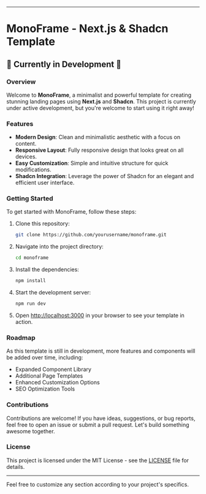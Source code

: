 
---

# MonoFrame - Next.js & Shadcn Template

## 🚧 Currently in Development 🚧

### Overview

Welcome to **MonoFrame**, a minimalist and powerful template for creating stunning landing pages using **Next.js** and **Shadcn**. This project is currently under active development, but you're welcome to start using it right away!

### Features

- **Modern Design**: Clean and minimalistic aesthetic with a focus on content.
- **Responsive Layout**: Fully responsive design that looks great on all devices.
- **Easy Customization**: Simple and intuitive structure for quick modifications.
- **Shadcn Integration**: Leverage the power of Shadcn for an elegant and efficient user interface.

### Getting Started

To get started with MonoFrame, follow these steps:

1. Clone this repository:
    ```bash
    git clone https://github.com/yourusername/monoframe.git
    ```
2. Navigate into the project directory:
    ```bash
    cd monoframe
    ```
3. Install the dependencies:
    ```bash
    npm install
    ```
4. Start the development server:
    ```bash
    npm run dev
    ```
5. Open [http://localhost:3000](http://localhost:3000) in your browser to see your template in action.

### Roadmap

As this template is still in development, more features and components will be added over time, including:

- Expanded Component Library
- Additional Page Templates
- Enhanced Customization Options
- SEO Optimization Tools

### Contributions

Contributions are welcome! If you have ideas, suggestions, or bug reports, feel free to open an issue or submit a pull request. Let's build something awesome together.

### License

This project is licensed under the MIT License - see the [LICENSE](LICENSE) file for details.

---

Feel free to customize any section according to your project's specifics.